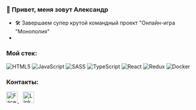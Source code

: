### :wave: Привет, меня зовут Александр

- :hammer_and_wrench: Завершаем супер крутой командный проект "Онлайн-игра "Монополия"
- 

### Мой стек:
![HTML5](https://user-images.githubusercontent.com/94950998/234196094-78e4ee89-3252-4bde-91a5-1a677520c1f5.svg)
![JavaScript](https://user-images.githubusercontent.com/94950998/234196514-1b3cd835-9fa8-4df4-b760-9ba216c07368.svg)
![SASS](https://user-images.githubusercontent.com/94950998/234197004-94f8a926-1ed3-4749-a96b-f10315dee029.svg)
![TypeScript](https://user-images.githubusercontent.com/94950998/234197252-54005aea-1dca-456b-a549-c8c815d17c95.svg)
![React](https://user-images.githubusercontent.com/94950998/234204353-71cf85f6-9a04-48ad-a7ab-934a8bfb3f85.svg)
![Redux](https://user-images.githubusercontent.com/94950998/234097610-6a049d82-eb63-4fcd-8fd5-084eec324437.svg)
![Docker](https://user-images.githubusercontent.com/94950998/234210679-cbf38159-2a17-48b7-8f4b-5ab54f2564b0.svg)

### Контакты:

<a href="https://www.facebook.com/alex.shabanov.54">
  <img src="https://cdn.jsdelivr.net/gh/dmhendricks/signature-social-icons/icons/round-flat-filled/50px/facebook.png" alt="Facebook" title="Facebook" width="30" height="30" />
</a>
<a href="https://www.linkedin.com/in/skaamoogs/" style="margin: 0 10px">
  <img src="https://cdn.jsdelivr.net/gh/dmhendricks/signature-social-icons/icons/round-flat-filled/50px/linkedin.png" alt="Linkedin" title="Linkedin" width="30" height="30" />
</a>

<!---
skaamoogs/skaamoogs is a ✨ special ✨ repository because its `README.md` (this file) appears on your GitHub profile.
You can click the Preview link to take a look at your changes.
--->
